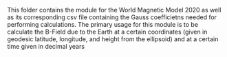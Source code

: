 This folder contains the module for the World Magnetic Model 2020 as well as its corresponding csv file containing the Gauss coefficietns needed 
for performing calculations. The primary usage for this module is to be calculate the B-Field due to the Earth at a certain coordinates (given in geodesic latitude,
longitude, and height from the ellipsoid) and at a certain time given in decimal years
